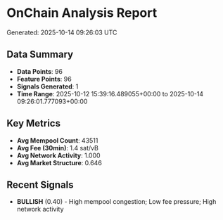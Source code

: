 # OnChain Analysis Report
Generated: 2025-10-14 09:26:03 UTC

## Data Summary
- **Data Points**: 96
- **Feature Points**: 96
- **Signals Generated**: 1
- **Time Range**: 2025-10-12 15:39:16.489055+00:00 to 2025-10-14 09:26:01.777093+00:00

## Key Metrics
- **Avg Mempool Count**: 43511
- **Avg Fee (30min)**: 1.4 sat/vB
- **Avg Network Activity**: 1.000
- **Avg Market Structure**: 0.646

## Recent Signals
- **BULLISH** (0.40) - High mempool congestion; Low fee pressure; High network activity
